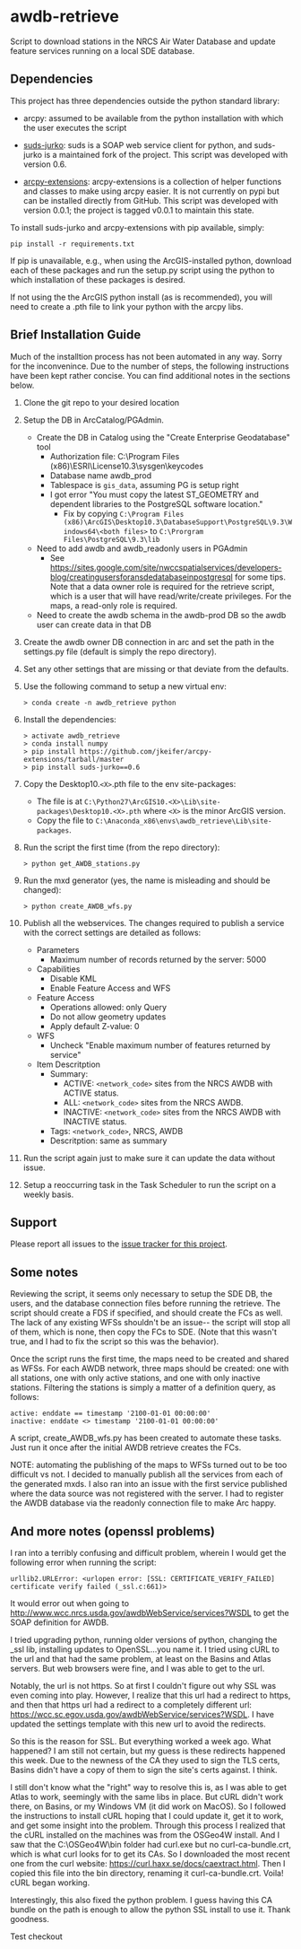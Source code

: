 awdb-retrieve
=============

Script to download stations in the NRCS Air Water Database
and update feature services running on a local SDE database.


Dependencies
------------

This project has three dependencies outside the python standard library:

- arcpy: assumed to be available from the python installation
  with which the user executes the script

- [suds-jurko](https://bitbucket.org/jurko/suds):
  suds is a SOAP web service client for python, and
  suds-jurko is a maintained fork of the project. This script was
  developed with version 0.6.

- [arcpy-extensions](https://github.com/jkeifer/arcpy-extensions):
  arcpy-extensions is a collection of helper functions and classes
  to make using arcpy easier. It is not currently on pypi but can
  be installed directly from GitHub. This script was developed with
  version 0.0.1; the project is tagged v0.0.1 to maintain this state.

To install suds-jurko and arcpy-extensions with pip available, simply:

    pip install -r requirements.txt

If pip is unavailable, e.g., when using the ArcGIS-installed python,
download each of these packages and run the setup.py script using the
python to which installation of these packages is desired.

If not using the the ArcGIS python install (as is recommended), you
will need to create a .pth file to link your python with the arcpy libs.


Brief Installation Guide
------------------------

Much of the installtion process has not been automated in any way.
Sorry for the inconvenince. Due to the number of steps, the following
instructions have been kept rather concise. You can find additional
notes in the sections below.

1. Clone the git repo to your desired location

2. Setup the DB in ArcCatalog/PGAdmin.
    
    - Create the DB in Catalog using the "Create Enterprise Geodatabase" tool
        - Authorization file: C:\Program Files (x86)\ESRI\License10.3\sysgen\keycodes
        - Database name awdb_prod
        - Tablespace is `gis_data`, assuming PG is setup right
        - I got error "You must copy the latest ST_GEOMETRY and
          dependent libraries to the PostgreSQL software location."
            - Fix by copying `C:\Program Files (x86)\ArcGIS\Desktop10.3\DatabaseSupport\PostgreSQL\9.3\Windows64\<both files>`
              to `C:\Prorgram Files\PostgreSQL\9.3\lib`
    - Need to add awdb and awdb_readonly users in PGAdmin
      - See https://sites.google.com/site/nwccspatialservices/developers-blog/creatingusersforansdedatabaseinpostgresql
        for some tips. Note that a data owner role is required for the retrieve script,
        which is a user that will have read/write/create privileges.
        For the maps, a read-only role is required.
    - Need to create the awdb schema in the awdb-prod DB
      so the awdb user can create data in that DB

3. Create the awdb owner DB connection in arc and set the path
   in the settings.py file (default is simply the repo directory).

4. Set any other settings that are missing or that deviate from the defaults.

5. Use the following command to setup a new virtual env:

    ```
    > conda create -n awdb_retrieve python
    ```
    
6. Install the dependencies:

    ```
    > activate awdb_retrieve
    > conda install numpy
    > pip install https://github.com/jkeifer/arcpy-extensions/tarball/master
    > pip install suds-jurko==0.6
    ```

7. Copy the Desktop10.`<X>`.pth file to the env site-packages:

    - The file is at `C:\Python27\ArcGIS10.<X>\Lib\site-packages\Desktop10.<X>.pth`
      where `<X>` is the minor ArcGIS version.
    - Copy the file to `C:\Anaconda_x86\envs\awdb_retrieve\Lib\site-packages`.

8. Run the script the first time (from the repo directory):

    ```
    > python get_AWDB_stations.py
    ```

9. Run the mxd generator (yes, the name is misleading and should be changed):

    ```
    > python create_AWDB_wfs.py
    ```

10. Publish all the webservices. The changes required to publish
    a service with the correct settings are detailed as follows:

    - Parameters
        - Maximum number of records returned by the server: 5000
    - Capabilities
        - Disable KML
        - Enable Feature Access and WFS
    -  Feature Access
        - Operations allowed: only Query
        - Do not allow geometry updates
        - Apply default Z-value: 0
    - WFS
        - Uncheck "Enable maximum number of features returned by service"
    - Item Descritption
        - Summary: 
          - ACTIVE: `<network_code>` sites from the NRCS AWDB with ACTIVE status.
          - ALL: `<network_code>` sites from the NRCS AWDB.
          - INACTIVE: `<network_code>` sites from the NRCS AWDB with INACTIVE status.
        - Tags: `<network_code>`, NRCS, AWDB
        - Descritption: same as summary

11. Run the script again just to make sure it can update the data without issue.

12. Setup a reoccurring task in the Task Scheduler to run the script on a weekly basis.

Support
-------

Please report all issues to the [issue tracker for this project](https://github.com/PSU-CSAR/awdb-retrieve/issues).


Some notes
----------

Reviewing the script, it seems only necessary to setup the SDE DB,
the users, and the database connection files before running the retrieve.
The script should create a FDS if specified, and should create the FCs as well.
The lack of any existing WFSs shouldn't be an issue--
the script will stop all of them, which is none, then copy the FCs to SDE.
(Note that this wasn't true, and I had to fix the script so this was the behavior).

Once the script runs the first time, the maps need to be created
and shared as WFSs. For each AWDB network, three maps should be created:
one with all stations, one with only active stations,
and one with only inactive stations.
Filtering the stations is simply a matter of a definition query, as follows:

    active: enddate == timestamp '2100-01-01 00:00:00'
    inactive: enddate <> timestamp '2100-01-01 00:00:00'
    
A script, create_AWDB_wfs.py has been created to automate these tasks.
Just run it once after the initial AWDB retrieve creates the FCs.

NOTE: automating the publishing of the maps to WFSs turned
out to be too difficult vs not. I decided to manually publish all
the services from each of the generated mxds. I also ran into an
issue with the first service published where the data source was
not registered with the server. I had to register the AWDB database
via the readonly connection file to make Arc happy.


And more notes (openssl problems)
---------------------------------

I ran into a terribly confusing and difficult problem,
wherein I would get the following error when running the script:

    urllib2.URLError: <urlopen error: [SSL: CERTIFICATE_VERIFY_FAILED] certificate verify failed (_ssl.c:661)>

It would error out when going to
http://www.wcc.nrcs.usda.gov/awdbWebService/services?WSDL
to get the SOAP definition for AWDB.

I tried upgrading python, running older versions of python,
changing the _ssl lib, installing updates to OpenSSL...you name it.
I tried using cURL to the url and that had the same problem,
at least on the Basins and Atlas servers.
But web browsers were fine, and I was able to get to the url.

Notably, the url is not https. So at first I couldn't figure out
why SSL was even coming into play. However, I realize that this
url had a redirect to https, and then that https url had a redirect
to a completely different url: https://wcc.sc.egov.usda.gov/awdbWebService/services?WSDL.
I have updated the settings template with this new url to avoid the
redirects.

So this is the reason for SSL. But everything worked a week ago. What happened?
I am still not certain, but my guess is these redirects happened this week.
Due to the newness of the CA they used to sign the TLS certs, Basins didn't
have a copy of them to sign the site's certs against. I think.

I still don't know what the "right" way to resolve this is, as I was able to
get Atlas to work, seemingly with the same libs in place. But cURL didn't work
there, on Basins, or my Windows VM (it did work on MacOS). So I followed the
instructions to install cURL hoping that I could update it, get it to work,
and get some insight into the problem. Through this process I realized that
the cURL installed on the machines was from the OSGeo4W install. And I saw that
the C:\OSGeo4W\bin folder had curl.exe but no curl-ca-bundle.crt, which is what
curl looks for to get its CAs. So I downloaded the most recent one from the curl
website: https://curl.haxx.se/docs/caextract.html. Then I copied this file into
the bin directory, renaming it curl-ca-bundle.crt. Voila! cURL began working.

Interestingly, this also fixed the python problem. I guess having this CA bundle
on the path is enough to allow the python SSL install to use it. Thank goodness.

Test checkout
